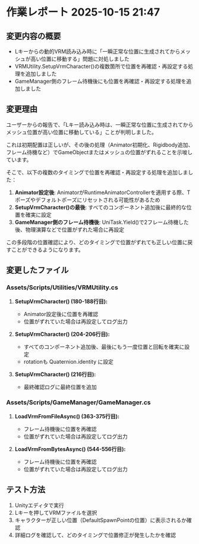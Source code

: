 # 作業レポート 2025-10-15 21:47

## 変更内容の概要

- Lキーからの動的VRM読み込み時に「一瞬正常な位置に生成されてからメッシュが高い位置に移動する」問題に対処しました
- VRMUtility.SetupVrmCharacter()の複数箇所で位置を再確認・再設定する処理を追加しました
- GameManager側のフレーム待機後にも位置を再確認・再設定する処理を追加しました

## 変更理由

ユーザーからの報告で、「Lキー読み込み時は、一瞬正常な位置に生成されてからメッシュ位置が高い位置に移動している」ことが判明しました。

これは初期配置は正しいが、その後の処理（Animator初期化、Rigidbody追加、フレーム待機など）でGameObjectまたはメッシュの位置がずれることを示唆しています。

そこで、以下の複数のタイミングで位置を再確認・再設定する処理を追加しました：

1. **Animator設定後**: AnimatorがRuntimeAnimatorControllerを適用する際、Tポーズやデフォルトポーズにリセットされる可能性があるため
2. **SetupVrmCharacter()の最後**: すべてのコンポーネント追加後に最終的な位置を確実に設定
3. **GameManager側のフレーム待機後**: UniTask.Yield()で2フレーム待機した後、物理演算などで位置がずれた場合に再設定

この多段階の位置確認により、どのタイミングで位置がずれても正しい位置に戻すことができるようになります。

## 変更したファイル

### Assets/Scripts/Utilities/VRMUtility.cs

1. **SetupVrmCharacter() (180-188行目):**
   - Animator設定後に位置を再確認
   - 位置がずれていた場合は再設定してログ出力

2. **SetupVrmCharacter() (204-206行目):**
   - すべてのコンポーネント追加後、最後にもう一度位置と回転を確実に設定
   - rotationも Quaternion.identity に設定

3. **SetupVrmCharacter() (216行目):**
   - 最終確認ログに最終位置を追加

### Assets/Scripts/GameManager/GameManager.cs

1. **LoadVrmFromFileAsync() (363-375行目):**
   - フレーム待機後に位置を再確認
   - 位置がずれていた場合は再設定してログ出力

2. **LoadVrmFromBytesAsync() (544-556行目):**
   - フレーム待機後に位置を再確認
   - 位置がずれていた場合は再設定してログ出力

## テスト方法

1. Unityエディタで実行
2. Lキーを押してVRMファイルを選択
3. キャラクターが正しい位置（DefaultSpawnPointの位置）に表示されるか確認
4. 詳細ログを確認して、どのタイミングで位置修正が発生したかを確認
